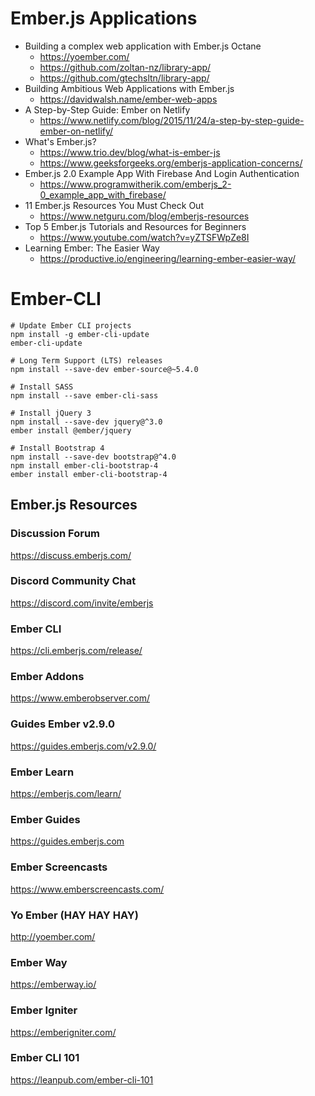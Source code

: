 # Ember.js Applications
+ Building a complex web application with Ember.js Octane
  + https://yoember.com/
  + https://github.com/zoltan-nz/library-app/
  + https://github.com/gtechsltn/library-app/
+ Building Ambitious Web Applications with Ember.js
  + https://davidwalsh.name/ember-web-apps
+ A Step-by-Step Guide: Ember on Netlify
  + https://www.netlify.com/blog/2015/11/24/a-step-by-step-guide-ember-on-netlify/
+ What's Ember.js?
  + https://www.trio.dev/blog/what-is-ember-js
  + https://www.geeksforgeeks.org/emberjs-application-concerns/
+ Ember.js 2.0 Example App With Firebase And Login Authentication
  + https://www.programwitherik.com/emberjs_2-0_example_app_with_firebase/
+ 11 Ember.js Resources You Must Check Out
  + https://www.netguru.com/blog/emberjs-resources
+ Top 5 Ember.js Tutorials and Resources for Beginners
  + https://www.youtube.com/watch?v=yZTSFWpZe8I
+ Learning Ember: The Easier Way
  + https://productive.io/engineering/learning-ember-easier-way/

# Ember-CLI

```
# Update Ember CLI projects
npm install -g ember-cli-update
ember-cli-update

# Long Term Support (LTS) releases
npm install --save-dev ember-source@~5.4.0

# Install SASS
npm install --save ember-cli-sass

# Install jQuery 3
npm install --save-dev jquery@^3.0
ember install @ember/jquery

# Install Bootstrap 4
npm install --save-dev bootstrap@^4.0
npm install ember-cli-bootstrap-4
ember install ember-cli-bootstrap-4
```

## Ember.js Resources

### Discussion Forum
https://discuss.emberjs.com/

### Discord Community Chat
https://discord.com/invite/emberjs

### Ember CLI
https://cli.emberjs.com/release/

### Ember Addons
https://www.emberobserver.com/

### Guides Ember v2.9.0
https://guides.emberjs.com/v2.9.0/

### Ember Learn
https://emberjs.com/learn/
 
### Ember Guides
https://guides.emberjs.com

### Ember Screencasts
https://www.emberscreencasts.com/

### Yo Ember (HAY HAY HAY)
http://yoember.com/

### Ember Way
https://emberway.io/

### Ember Igniter
https://emberigniter.com/

### Ember CLI 101
https://leanpub.com/ember-cli-101
